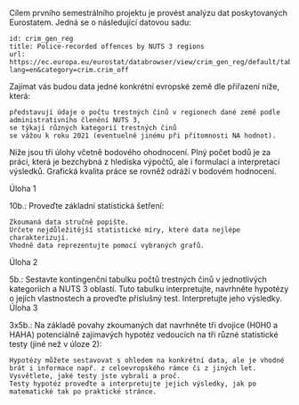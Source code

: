 Cílem prvního semestrálního projektu je provést analýzu dat poskytovaných Eurostatem. Jedná se o následující datovou sadu:

    id: crim_gen_reg
    title: Police-recorded offences by NUTS 3 regions
    url: https://ec.europa.eu/eurostat/databrowser/view/crim_gen_reg/default/table?lang=en&category=crim.crim_off

Zajímat vás budou data jedné konkrétní evropské země dle přiřazení níže, která:

    představují údaje o počtu trestných činů v regionech dané země podle administrativního členění NUTS 3,
    se týkají různých kategorií trestných činů
    se vážou k roku 2021 (eventuelně jinému při přítomnosti NA hodnot).

Níže jsou tři úlohy včetně bodového ohodnocení. Plný počet bodů je za práci, která je bezchybná z hlediska výpočtů, ale i formulací a interpretací výsledků. Grafická kvalita práce se rovněž odráží v bodovém hodnocení.

Úloha 1

10b.: Proveďte základní statistická šetření:

    Zkoumaná data stručně popište.
    Určete nejdůležitější statistické míry, které data nejlépe charakterizují.
    Vhodně data reprezentujte pomocí vybraných grafů.

Úloha 2

5b.: Sestavte kontingenční tabulku počtů trestných činů v jednotlivých kategoriích a NUTS 3 oblastí. Tuto tabulku interpretujte, navrhněte hypotézy o jejích vlastnostech a proveďte příslušný test. Interpretujte jeho výsledky.
Úloha 3

3x5b.: Na základě povahy zkoumaných dat navrhněte tři dvojice (H0H0​ a HAHA​) potenciálně zajímavých hypotéz vedoucích na tři různé statistické testy (jiné než v úloze 2):

    Hypotézy můžete sestavovat s ohledem na konkrétní data, ale je vhodné brát i informace např. z celoevropského rámce či z jiných let.
    Vysvětlete, jaké testy jste vybrali a proč.
    Testy hypotéz proveďte a interpretujte jejich výsledky, jak po matematické tak po praktické stránce.